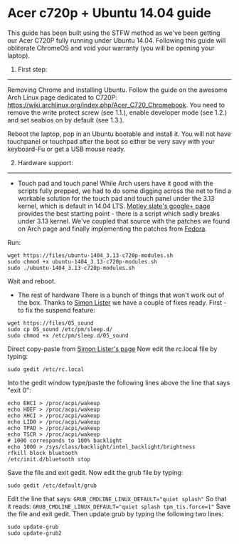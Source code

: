 Acer c720p + Ubuntu 14.04 guide
===============================

This guide has been built using the STFW method as we've been getting our Acer C720P fully running under Ubuntu 14.04. Following this guide will obliterate ChromeOS and void your warranty (you will be opening your laptop).

1. First step: 
--------------
Removing Chrome and installing Ubuntu. Follow the guide on the awesome Arch Linux page dedicated to C720P: https://wiki.archlinux.org/index.php/Acer_C720_Chromebook. You need to remove the write protect screw (see 1.1.), enable developer mode (see 1.2.) and set seabios on by default (see 1.3.).

Reboot the laptop, pop in an Ubuntu bootable and install it. You will not have touchpanel or touchpad after the boot so either be very savy with your keyboard-Fu or get a USB mouse ready.

2. Hardware support:
---------------------
 * Touch pad and touch panel
 While Arch users have it good with the scripts fully prepped, we had to do some digging across the net to find a workable solution for the touch pad and touch panel under the 3.13 kernel, which is default in 14.04 LTS. [Motley slate's google+ page](https://plus.google.com/114358706658341629084/posts/Q9B4DiqWZ5E) provides the best starting point - there is a script which sadly breaks under 3.13 kernel. We've coupled that source with the patches we found on Arch page and finally implementing the patches from [Fedora](https://bugzilla.redhat.com/show_bug.cgi?id=1045821#c14).

 Run:
 ```
 wget https://files/ubuntu-1404_3.13-c720p-modules.sh 
 sudo chmod +x ubuntu-1404_3.13-c720p-modules.sh 
 sudo ./ubuntu-1404_3.13-c720p-modules.sh 
 ```
 Wait and reboot.

 * The rest of hardware
 There is a bunch of things that won't work out of the box. Thanks to [Simon Lister](https://plus.google.com/103687638178763248215/posts/U7qa2QysR14) we have a couple of fixes ready. First - to fix the suspend feature:
 ```
 wget https://files/05_sound
 sudo cp 05_sound /etc/pm/sleep.d/
 sudo chmod +x /etc/pm/sleep.d/05_sound
 ```

 Direct copy-paste from [Simon Lister's page](https://plus.google.com/103687638178763248215/posts/U7qa2QysR14)
 Now edit the rc.local file by typing:
 ```
 sudo gedit /etc/rc.local
 ```
 Into the gedit window type/paste the following lines above the line that says "exit 0":
 ```
 echo EHCI > /proc/acpi/wakeup
 echo HDEF > /proc/acpi/wakeup
 echo XHCI > /proc/acpi/wakeup
 echo LID0 > /proc/acpi/wakeup
 echo TPAD > /proc/acpi/wakeup
 echo TSCR > /proc/acpi/wakeup
 # 1000 corresponds to 100% backlight
 echo 1000 > /sys/class/backlight/intel_backlight/brightness
 rfkill block bluetooth
 /etc/init.d/bluetooth stop
 ```
 Save the file and exit gedit.
 Now edit the grub file by typing:
 ```
 sudo gedit /etc/default/grub
 ```
 Edit the line that says: ``GRUB_CMDLINE_LINUX_DEFAULT="quiet splash"``
 So that it reads: ``GRUB_CMDLINE_LINUX_DEFAULT="quiet splash tpm_tis.force=1"``
 Save the file and exit gedit. Then update grub by typing the following two lines:
 ```
 sudo update-grub
 sudo update-grub2
 ```
